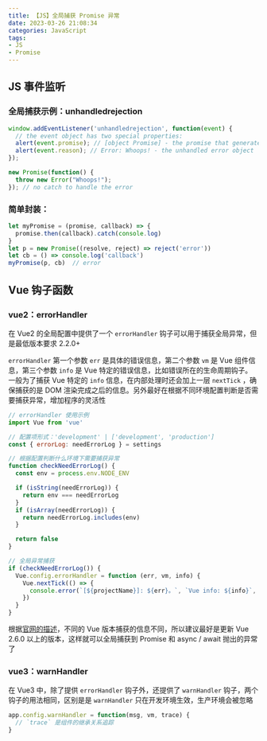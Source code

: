 ```yaml
---
title: 【JS】全局捕获 Promise 异常
date: 2023-03-26 21:08:34
categories: JavaScript
tags:
- JS
- Promise
---
```


## JS 事件监听

### 全局捕获示例：unhandledrejection

```javascript
window.addEventListener('unhandledrejection', function(event) {
  // the event object has two special properties:
  alert(event.promise); // [object Promise] - the promise that generated the error
  alert(event.reason); // Error: Whoops! - the unhandled error object
});

new Promise(function() {
  throw new Error("Whoops!");
}); // no catch to handle the error
```

<!-- more -->

### 简单封装：

```js
let myPromise = (promise, callback) => {
  promise.then(callback).catch(console.log)
}
let p = new Promise((resolve, reject) => reject('error'))
let cb = () => console.log('callback')
myPromise(p, cb)  // error
```

## Vue 钩子函数

### vue2：errorHandler

在 Vue2 的全局配置中提供了一个 `errorHandler` 钩子可以用于捕获全局异常，但是最低版本要求 2.2.0+

`errorHandler` 第一个参数 `err` 是具体的错误信息，第二个参数 `vm` 是 Vue 组件信息，第三个参数 `info` 是 Vue 特定的错误信息，比如错误所在的生命周期钩子。一般为了捕获 Vue 特定的 `info` 信息，在内部处理时还会加上一层 `nextTick` ，确保捕获的是 DOM 渲染完成之后的信息。另外最好在根据不同环境配置判断是否需要捕获异常，增加程序的灵活性

```js
// errorHandler 使用示例
import Vue from 'vue'

// 配置项形式：'development' | ['development', 'production']
const { errorLog: needErrorLog } = settings

// 根据配置判断什么环境下需要捕获异常
function checkNeedErrorLog() {
  const env = process.env.NODE_ENV

  if (isString(needErrorLog)) {
    return env === needErrorLog
  }
  if (isArray(needErrorLog)) {
    return needErrorLog.includes(env)
  }

  return false
}

// 全局异常捕获
if (checkNeedErrorLog()) {
  Vue.config.errorHandler = function (err, vm, info) {
    Vue.nextTick(() => {
      console.error(`[${projectName}]: ${err}。`, `Vue info: ${info}`, vm)
    })
  }
}
```

根据[官网的描述](https://link.juejin.cn/?target=https%3A%2F%2Fcn.vuejs.org%2Fv2%2Fapi%2F%23errorHandler)，不同的 Vue 版本捕获的信息不同，所以建议最好是更新 Vue 2.6.0 以上的版本，这样就可以全局捕获到 Promise 和 async / await 抛出的异常了

### vue3：warnHandler

在 Vue3 中，除了提供 `errorHandler` 钩子外，还提供了 `warnHandler` 钩子，两个钩子的用法相同，区别是是 `warnHandler` 只在开发环境生效，生产环境会被忽略

```js
app.config.warnHandler = function(msg, vm, trace) {
  // `trace` 是组件的继承关系追踪
}
```

